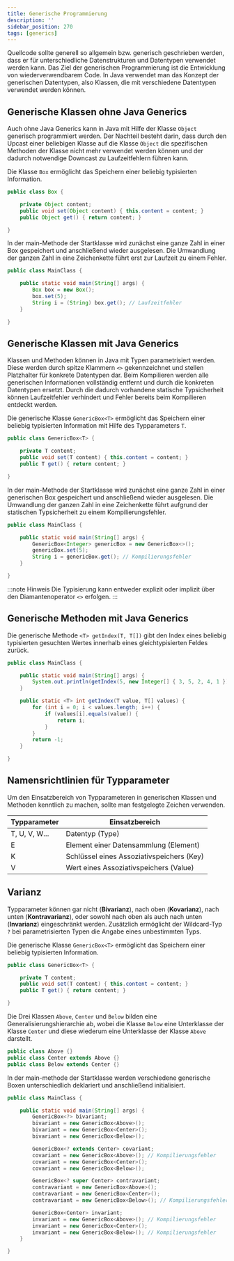 ```yaml
---
title: Generische Programmierung
description: ''
sidebar_position: 270
tags: [generics]
---
```


Quellcode sollte generell so allgemein bzw. generisch geschrieben werden, dass er für unterschiedliche Datenstrukturen und Datentypen verwendet werden kann. Das Ziel der generischen Programmierung ist die Entwicklung von wiederverwendbarem Code. In Java 
verwendet man das Konzept der generischen Datentypen, also Klassen, die mit verschiedene Datentypen verwendet werden können.

## Generische Klassen ohne Java Generics
Auch ohne Java Generics kann in Java mit Hilfe der Klasse `Object` generisch programmiert werden. Der Nachteil besteht darin, dass durch den Upcast einer beliebigen Klasse auf die Klasse `Object` die spezifischen Methoden der Klasse nicht mehr verwendet werden 
können und der dadurch notwendige Downcast zu Laufzeitfehlern führen kann. 

Die Klasse `Box` ermöglicht das Speichern einer beliebig typisierten Information.

```java
public class Box {

    private Object content;
    public void set(Object content) { this.content = content; }
    public Object get() { return content; }

}
```

In der main-Methode der Startklasse wird zunächst eine ganze Zahl in einer Box gespeichert und anschließend wieder ausgelesen. Die Umwandlung der ganzen Zahl in eine Zeichenkette führt erst zur Laufzeit zu einem Fehler.

```java
public class MainClass {

    public static void main(String[] args) {
        Box box = new Box();
        box.set(5);
        String i = (String) box.get(); // Laufzeitfehler
    }

}
```

## Generische Klassen mit Java Generics
Klassen und Methoden können in Java mit Typen parametrisiert werden. Diese werden durch spitze Klammern `<>` gekennzeichnet und stellen Platzhalter für konkrete Datentypen dar. Beim Kompilieren werden alle generischen Informationen vollständig entfernt und 
durch die konkreten Datentypen ersetzt. Durch die dadurch vorhandene statische Typsicherheit können Laufzeitfehler verhindert und Fehler bereits beim Kompilieren entdeckt werden.

Die generische Klasse `GenericBox<T>` ermöglicht das Speichern einer beliebig typisierten Information mit Hilfe des Typparameters `T`.

```java
public class GenericBox<T> {

    private T content;
    public void set(T content) { this.content = content; }
    public T get() { return content; }

}
```

In der main-Methode der Startklasse wird zunächst eine ganze Zahl in einer generischen Box gespeichert und anschließend wieder ausgelesen. Die Umwandlung der ganzen Zahl in eine Zeichenkette führt aufgrund der statischen Typsicherheit zu einem 
Kompilierungsfehler.

```java
public class MainClass {

    public static void main(String[] args) {
        GenericBox<Integer> genericBox = new GenericBox<>();
        genericBox.set(5);
        String i = genericBox.get(); // Kompilierungsfehler
    }

}
```

:::note Hinweis
Die Typisierung kann entweder explizit oder implizit über den Diamantenoperator `<>` erfolgen.
:::

## Generische Methoden mit Java Generics
Die generische Methode `<T> getIndex(T, T[])` gibt den Index eines beliebig typisierten gesuchten Wertes innerhalb eines gleichtypisierten Feldes zurück.

```java
public class MainClass {

    public static void main(String[] args) {
        System.out.println(getIndex(5, new Integer[] { 3, 5, 2, 4, 1 }));
    }

    public static <T> int getIndex(T value, T[] values) {
        for (int i = 0; i < values.length; i++) {
            if (values[i].equals(value)) {
                return i;
            }
        }
        return -1;
    }

}
```

## Namensrichtlinien für Typparameter
Um den Einsatzbereich von Typparameteren in generischen Klassen und Methoden kenntlich zu machen, sollte man festgelegte Zeichen verwenden.

| Typparameter  | Einsatzbereich                            |
| ------------- | ----------------------------------------- |
| T, U, V, W... | Datentyp (Type)                           |
| E             | Element einer Datensammlung (Element)     |
| K             | Schlüssel eines Assoziativspeichers (Key) |
| V             | Wert eines Assoziativspeichers (Value)    |

## Varianz
Typparameter können gar nicht (**Bivarianz**), nach oben (**Kovarianz**), nach unten (**Kontravarianz**), oder sowohl nach oben als auch nach unten (**Invarianz**) eingeschränkt werden. Zusätzlich ermöglicht der Wildcard-Typ `?` bei parametrisierten Typen die 
Angabe eines unbestimmten Typs. 

Die generische Klasse `GenericBox<T>` ermöglicht das Speichern einer beliebig typisierten Information.

```java
public class GenericBox<T> {

    private T content;
    public void set(T content) { this.content = content; }
    public T get() { return content; }

}
```

Die Drei Klassen `Above`, `Center` und `Below` bilden eine Generalisierungshierarchie ab, wobei die Klasse `Below` eine Unterklasse der Klasse `Center` und diese wiederum eine Unterklasse der Klasse `Above` darstellt.

```java
public class Above {}
public class Center extends Above {}
public class Below extends Center {}
```

In der main-methode der Startklasse werden verschiedene generische Boxen unterschiedlich deklariert und anschließend initialisiert.

```java
public class MainClass {

    public static void main(String[] args) {
        GenericBox<?> bivariant;
        bivariant = new GenericBox<Above>();
        bivariant = new GenericBox<Center>();
        bivariant = new GenericBox<Below>();

        GenericBox<? extends Center> covariant;
        covariant = new GenericBox<Above>(); // Kompilierungsfehler
        covariant = new GenericBox<Center>();
        covariant = new GenericBox<Below>();

        GenericBox<? super Center> contravariant;
        contravariant = new GenericBox<Above>();
        contravariant = new GenericBox<Center>();
        contravariant = new GenericBox<Below>(); // Kompilierungsfehler

        GenericBox<Center> invariant;
        invariant = new GenericBox<Above>(); // Kompilierungsfehler
        invariant = new GenericBox<Center>();
        invariant = new GenericBox<Below>(); // Kompilierungsfehler
    }

}
